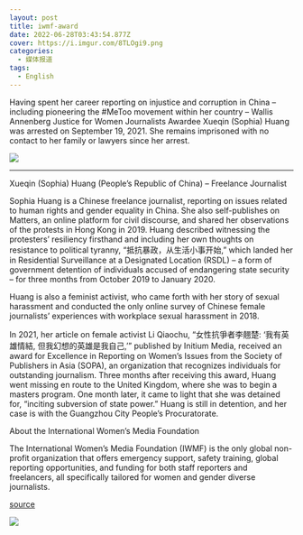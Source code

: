 ```yaml
---
layout: post
title: iwmf-award
date: 2022-06-28T03:43:54.877Z
cover: https://i.imgur.com/8TLOgi9.png
categories:
  - 媒体报道
tags:
  - English
---
```

Having spent her career reporting on injustice and corruption in China – including pioneering the #MeToo movement within her country – Wallis Annenberg Justice for Women Journalists Awardee Xueqin (Sophia) Huang was arrested on September 19, 2021. She remains imprisoned with no contact to her family or lawyers since her arrest.

<!-- more -->

![](https://i.imgur.com/NsSma2j.png)

---

Xueqin (Sophia) Huang (People’s Republic of China) – Freelance Journalist

Sophia Huang is a Chinese freelance journalist, reporting on issues related to human rights and gender equality in China. She also self-publishes on Matters, an online platform for civil discourse, and shared her observations of the protests in Hong Kong in 2019. Huang described witnessing the protesters’ resiliency firsthand and including her own thoughts on resistance to political tyranny, “抵抗暴政，从生活小事开始,” which landed her in Residential Surveillance at a Designated Location (RSDL) – a form of government detention of individuals accused of endangering state security – for three months from October 2019 to January 2020.

Huang is also a feminist activist, who came forth with her story of sexual harassment and conducted the only online survey of Chinese female journalists’ experiences with workplace sexual harassment in 2018.

In 2021, her article on female activist Li Qiaochu, “女性抗爭者李翹楚: ‘我有英雄情結, 但我幻想的英雄是我自己,’” published by Initium Media, received an award for Excellence in Reporting on Women’s Issues from the Society of Publishers in Asia (SOPA), an organization that recognizes individuals for outstanding journalism. Three months after receiving this award, Huang went missing en route to the United Kingdom, where she was to begin a masters program. One month later, it came to light that she was detained for, “inciting subversion of state power.” Huang is still in detention, and her case is with the Guangzhou City People’s Procuratorate.

About the International Women’s Media Foundation

The International Women’s Media Foundation (IWMF) is the only global non-profit organization that offers emergency support, safety training, global reporting opportunities, and funding for both staff reporters and freelancers, all specifically tailored for women and gender diverse journalists.

[source](https://www.iwmf.org/2022/06/iwmf-announces-2022-courage-in-journalism-award-winners/)

![](https://i.imgur.com/8TLOgi9.png)